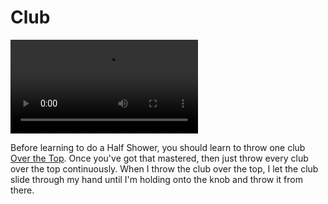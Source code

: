 # Club

![ClubHalfShower](/videos/mp4/clubhalfshower.mp4)

Before learning to do a Half Shower, you should learn to throw one club [Over the Top](cluboverthetop). Once you've got that mastered, then just throw every club over the top continuously. When I throw the club over the top, I let the club slide through my hand until I'm holding onto the knob and throw it from there.

